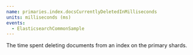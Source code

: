 ```yaml
---
name: primaries.index.docsCurrentlyDeletedInMilliseconds
units: milliseconds (ms)
events:
  - ElasticsearchCommonSample
---
```


The time spent deleting documents from an index on the primary shards.